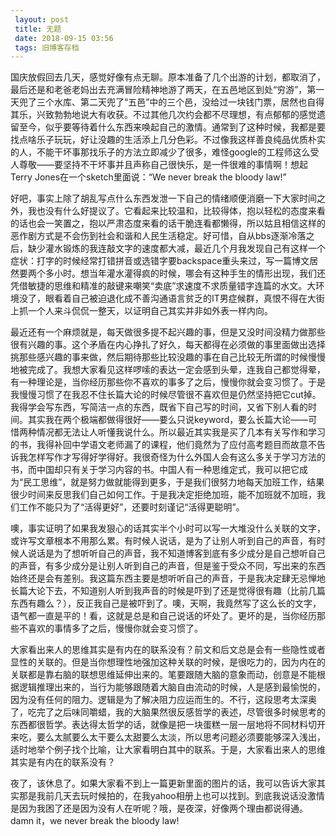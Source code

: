 ```yaml
---
 layout: post
 title: 无题
 date: 2018-09-15 03:56
 tags: 旧博客存档
---
```

国庆放假回去几天，感觉好像有点无聊。原本准备了几个出游的计划，都取消了，最后还是和老爸老妈出去充满冒险精神地游了两天，在五邑地区到处“穷游”，第一天兜了三个水库、第二天兜了“五邑”中的三个邑，没给过一块钱门票，居然也自得其乐，兴致勃勃地说大有收获。不过其他几次约会都不尽理想，有点郁郁的感觉遗留至今，似乎要等待着什么东西来唤起自己的激情。通常到了这种时候，我都是要找点啥乐子玩玩，好让没趣的生活添上几分色彩。不过像我这样善良纯品优质朴实的人，不能干坏事那找乐子的方法立即减少了很多，难怪google的工程师这么受人尊敬——要坚持不干坏事并且声称自己很快乐，是一件很难的事情啊！想起Terry
Jones在一个sketch里面说：“We never break the bloody law!”

好吧，事实上除了胡乱写点什么东西发泄一下自己的情绪顺便消磨一下大家时间之外，我也没有什么好提议了。它看起来比较温和，比较得体，抱以轻松的态度来看的话也会一笑置之，抱以严肃态度来看的话干脆连看都懒得，所以姑且相信这样的恶作剧方式是不会伤到社会和谐和人民生活稳定。好可惜，自从bbs逐渐冷落之后，缺少灌水锻炼的我连敲文字的速度都大减，最近几个月我发现自己有这样一个症状：打字的时候经常打错拼音或选错字要backspace重头来过，写一篇博文居然要两个多小时。想当年灌水灌得疯的时候，哪会有这种手生的情形出现，我们还凭借敏捷的思维和精准的敲键来嘲笑“卖底”求速度不求质量错字连篇的水文。大环境没了，眼看着自己被迫退化成不善沟通语言贫乏的IT男症候群，真恨不得在大街上抓一个人来斗侃侃一整天，以证明自己其实并非如外表一样内向。

最近还有一个麻烦就是，每天做很多提不起兴趣的事，但是又没时间没精力做那些很有兴趣的事。这个矛盾在内心挣扎了好久，每天都得在必须做的事里面做出选择挑那些感兴趣的事来做，然后期待那些比较没趣的事在自己比较无所谓的时候慢慢地被完成了。我想大家看见这样啰嗦的表达一定会感到头晕，连我自己都觉得晕，有一种理论是，当你经历那些你不喜欢的事多了之后，慢慢你就会变习惯了。于是我慢慢习惯了在我忍不住长篇大论的时候尽管很不喜欢但是仍然坚持把它cut掉。我得学会写东西，写简洁一点的东西，既省下自己写的时间，又省下别人看的时间。其实我在两个极端都做得很好——要么只说keyword，要么长篇大论——可惜两种情况都无法让人听懂我说什么。所以最近其实我是买了几本有关写作和学习的书，我得补回中学语文老师漏了的课程，他们竟然为了应付高考题目而故意不告诉我怎样写作才写得好学得好。我很奇怪为什么外国人会有这么多关于学习方法的书，而中国却只有关于学习内容的书。中国人有一种思维定式，我可以把它成为“民工思维”，就是努力做就能得到更多，于是我们很努力地每天加班工作，结果很少时间来反思我们自己如何工作。于是我决定拒绝加班，能不加班就不加班，我们工作不能只为了“活得更好”，还要时刻谨记“活得更聪明”。

噢，事实证明了如果我发狠心的话其实半个小时可以写一大堆没什么关联的文字，或许写文章根本不用那么累。有时候人说话，是为了让别人听到自己的声音，有时候人说话是为了想听听自己的声音，我不知道博客到底有多少成分是自己想听自己的声音，有多少成分是让别人听到自己的声音，但是鉴于受众不同，写出来的东西始终还是会有差别。我这篇东西主要是想听听自己的声音，于是我决定肆无忌惮地长篇大论下去，不知道别人听到我声音的时候是吓到了还是觉得很有趣（比前几篇东西有趣么？），反正我自己是被吓到了。噢，天啊，我竟然写了这么长的文字，语气都一直是平的！看，这就是总是和自己说话的坏处了。更坏的是，当你经历那些不喜欢的事情多了之后，慢慢你就会变习惯了。

大家看出来人的思维其实是有内在的联系没有？前文和后文总是会有一些隐性或者显性的关联的。但是当你想理性地强加这种关联的时候，是很吃力的，因为内在的关联都是靠右脑的联想思维延伸出来的。笔要跟随大脑的意象而动，创意是不能根据逻辑推理出来的，当行为能够跟随着大脑自由流动的时候，人是感到最愉悦的，因为没有任何的阻力。逻辑是为了解决阻力应运而生的。不行，这段思考太深奥了，吃完了之后味同嚼蜡，我的大脑果然很反感哲学的表述，尽管很多时候思考的东西都很哲学。表达得太哲学的话，就像是把一块蛋糕一层一层地将不同材料切开来吃，要么太腻要么太干要么太甜要么太淡，所以思考问题必须要能够深入浅出，适时地举个例子找个比喻，让大家看明白其中的联系。于是，大家看出来人的思维其实是有内在的联系没有？

夜了，该休息了。如果大家看不到上一篇更新里面的图片的话，我可以告诉大家其实那是我前几天去玩时候拍的，在我yahoo相册上也可以找到。到底我说话没激情是因为我困了还是因为没有人在听呢？哦，是夜深，好像两个理由都说得通。damn
it，we never break the bloody law!

